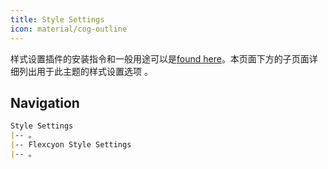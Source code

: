 ```yaml
---
title: Style Settings
icon: material/cog-outline
---
```


样式设置插件的安装指令和一般用途可以是[found here](https://github.com/mgmeyers/obsidian-style-settings)。本页面下方的子页面详细列出用于此主题的样式设置选项 。


## Navigation
```md
Style Settings
|-- 。
|-- Flexcyon Style Settings
|-- 。
```